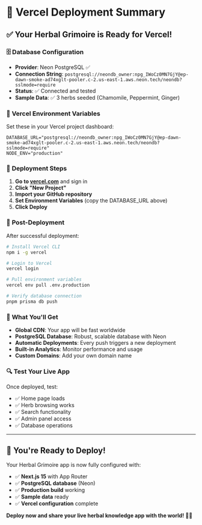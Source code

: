 # 🚀 Vercel Deployment Summary

## ✅ **Your Herbal Grimoire is Ready for Vercel!**

### 🗄️ **Database Configuration**
- **Provider**: Neon PostgreSQL ✅
- **Connection String**: `postgresql://neondb_owner:npg_IWoCz0MN7GjY@ep-dawn-smoke-ad74xglt-pooler.c-2.us-east-1.aws.neon.tech/neondb?sslmode=require`
- **Status**: ✅ Connected and tested
- **Sample Data**: ✅ 3 herbs seeded (Chamomile, Peppermint, Ginger)

### 🔧 **Vercel Environment Variables**
Set these in your Vercel project dashboard:

```env
DATABASE_URL="postgresql://neondb_owner:npg_IWoCz0MN7GjY@ep-dawn-smoke-ad74xglt-pooler.c-2.us-east-1.aws.neon.tech/neondb?sslmode=require"
NODE_ENV="production"
```

### 🚀 **Deployment Steps**

1. **Go to [vercel.com](https://vercel.com)** and sign in
2. **Click "New Project"**
3. **Import your GitHub repository**
4. **Set Environment Variables** (copy the DATABASE_URL above)
5. **Click Deploy**

### 📱 **Post-Deployment**

After successful deployment:

```bash
# Install Vercel CLI
npm i -g vercel

# Login to Vercel
vercel login

# Pull environment variables
vercel env pull .env.production

# Verify database connection
pnpm prisma db push
```

### 🌟 **What You'll Get**

- **Global CDN**: Your app will be fast worldwide
- **PostgreSQL Database**: Robust, scalable database with Neon
- **Automatic Deployments**: Every push triggers a new deployment
- **Built-in Analytics**: Monitor performance and usage
- **Custom Domains**: Add your own domain name

### 🔍 **Test Your Live App**

Once deployed, test:
- ✅ Home page loads
- ✅ Herb browsing works
- ✅ Search functionality
- ✅ Admin panel access
- ✅ Database operations

---

## 🎉 **You're Ready to Deploy!**

Your Herbal Grimoire app is now fully configured with:
- ✅ **Next.js 15** with App Router
- ✅ **PostgreSQL database** (Neon)
- ✅ **Production build** working
- ✅ **Sample data** ready
- ✅ **Vercel configuration** complete

**Deploy now and share your live herbal knowledge app with the world!** 🌿✨
